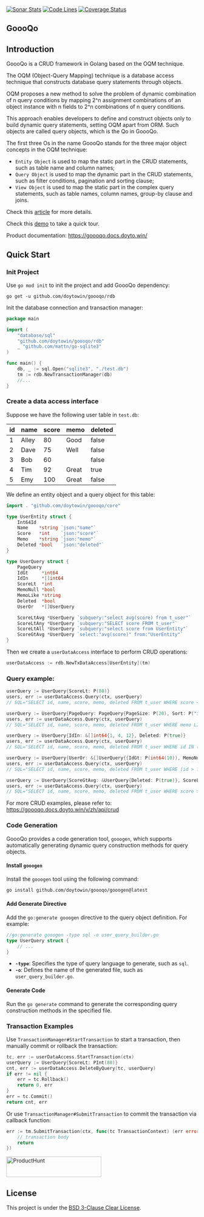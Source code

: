 [![Sonar Stats](https://sonarcloud.io/api/project_badges/measure?project=win.doyto.goooqo&metric=alert_status)](https://sonarcloud.io/dashboard?id=win.doyto.goooqo)
[![Code Lines](https://sonarcloud.io/api/project_badges/measure?project=win.doyto.goooqo&metric=ncloc)](https://sonarcloud.io/component_measures?id=win.doyto.goooqo&metric=ncloc)
[![Coverage Status](https://sonarcloud.io/api/project_badges/measure?project=win.doyto.goooqo&metric=coverage)](https://sonarcloud.io/component_measures?id=win.doyto.goooqo&metric=coverage)

GoooQo
---

## Introduction

GoooQo is a CRUD framework in Golang based on the OQM technique.

The OQM (Object-Query Mapping) technique is a database access technique that constructs database query statements through objects.

OQM proposes a new method to solve the problem of dynamic combination of n query conditions
by mapping 2^n assignment combinations of an object instance with n fields to 2^n combinations of n query conditions.

This approach enables developers to define and construct objects only to build dynamic query statements, 
setting OQM apart from ORM. Such objects are called query objects, which is the Qo in GoooQo.

The first three Os in the name GoooQo stands for the three major object concepts in the OQM technique:

- `Entity Object` is used to map the static part in the CRUD statements, such as table name and column names;
- `Query Object` is used to map the dynamic part in the CRUD statements, such as filter conditions, pagination and sorting clause;
- `View Object` is used to map the static part in the complex query statements, such as table names, column names, group-by clause and joins.

Check this [article](https://blog.doyto.win/post/introduction-to-goooqo-en/) for more details. 

Check this [demo](https://github.com/doytowin/goooqo-demo) to take a quick tour.

Product documentation: https://goooqo.docs.doyto.win/

## Quick Start

### Init Project

Use `go mod init` to init the project and add GoooQo dependency:

```
go get -u github.com/doytowin/goooqo/rdb
```

Init the database connection and transaction manager:

```go
package main

import (
	"database/sql"
	"github.com/doytowin/goooqo/rdb"
	_ "github.com/mattn/go-sqlite3"
)

func main() {
	db, _ := sql.Open("sqlite3", "./test.db")
	tm := rdb.NewTransactionManager(db)
	//...
}
```

### Create a data access interface

Suppose we have the following user table in `test.db`:

| id | name  | score | memo  | deleted |
|----|-------|-------|-------|---------|
| 1  | Alley | 80    | Good  | false   |
| 2  | Dave  | 75    | Well  | false   |
| 3  | Bob   | 60    |       | false   |
| 4  | Tim   | 92    | Great | true    |
| 5  | Emy   | 100   | Great | false   |

We define an entity object and a query object for this table:

```go
import . "github.com/doytowin/goooqo/core"

type UserEntity struct {
	Int64Id
	Name    *string `json:"name"`
	Score   *int    `json:"score"`
	Memo    *string `json:"memo"`
	Deleted *bool   `json:"deleted"`
}

type UserQuery struct {
	PageQuery
	IdGt     *int64
	IdIn     *[]int64
	ScoreLt  *int
	MemoNull *bool
	MemoLike *string
	Deleted  *bool
	UserOr   *[]UserQuery

	ScoreLtAvg *UserQuery `subquery:"select avg(score) from t_user"`
	ScoreLtAny *UserQuery `subquery:"SELECT score FROM t_user"`
	ScoreLtAll *UserQuery `subquery:"select score from UserEntity"`
	ScoreGtAvg *UserQuery `select:"avg(score)" from:"UserEntity"`
}
```

Then we create a `userDataAccess` interface to perform CRUD operations:

```go
userDataAccess := rdb.NewTxDataAccess[UserEntity](tm)
```

### Query example: 

```go
userQuery := UserQuery{ScoreLt: P(80)}
users, err := userDataAccess.Query(ctx, userQuery)
// SQL="SELECT id, name, score, memo, deleted FROM t_user WHERE score < ?" args="[80]"

userQuery := UserQuery{PageQuery: PageQuery{PageSize: P(20), Sort: P("id,desc;score")}, MemoLike: P("Great")}
users, err := userDataAccess.Query(ctx, userQuery)
// SQL="SELECT id, name, score, memo, deleted FROM t_user WHERE memo LIKE ? ORDER BY id DESC, score LIMIT 20 OFFSET 0" args="[Great]"

userQuery := UserQuery{IdIn: &[]int64{1, 4, 12}, Deleted: P(true)}
users, err := userDataAccess.Query(ctx, userQuery)
// SQL="SELECT id, name, score, memo, deleted FROM t_user WHERE id IN (?, ?, ?) AND deleted = ?" args="[1 4 12 true]"

userQuery := UserQuery{UserOr: &[]UserQuery{{IdGt: P(int64(10)), MemoNull: P(true)}, {ScoreLt: P(80), MemoLike: P("Good")}}}
users, err := userDataAccess.Query(ctx, userQuery)
// SQL="SELECT id, name, score, memo, deleted FROM t_user WHERE (id > ? AND memo IS NULL OR score < ? AND memo LIKE ?)" args="[10 80 Good]"

userQuery := UserQuery{ScoreGtAvg: &UserQuery{Deleted: P(true)}, ScoreLtAny: &UserQuery{}}
users, err := userDataAccess.Query(ctx, userQuery)
// SQL="SELECT id, name, score, memo, deleted FROM t_user WHERE score > (SELECT avg(score) FROM t_user WHERE deleted = ?) AND score < ANY(SELECT score FROM t_user)" args="[true]"
```

For more CRUD examples, please refer to: https://goooqo.docs.doyto.win/v/zh/api/crud

### Code Generation

GoooQo provides a code generation tool, `gooogen`, which supports automatically generating dynamic query construction methods for query objects.

#### Install `gooogen`

Install the `gooogen` tool using the following command:

```bash
go install github.com/doytowin/goooqo/gooogen@latest
```

#### Add Generate Directive

Add the `go:generate gooogen` directive to the query object definition. For example:

```go
//go:generate gooogen -type sql -o user_query_builder.go
type UserQuery struct {
    // ...
}
```

- **`-type`**: Specifies the type of query language to generate, such as `sql`.
- **`-o`**: Defines the name of the generated file, such as `user_query_builder.go`.

#### Generate Code

Run the `go generate` command to generate the corresponding query construction methods in the specified file.

### Transaction Examples

Use `TransactionManager#StartTransaction` to start a transaction, then manually commit or rollback the transaction:
```go
tc, err := userDataAccess.StartTransaction(ctx)
userQuery := UserQuery{ScoreLt: PInt(80)}
cnt, err := userDataAccess.DeleteByQuery(tc, userQuery)
if err != nil {
	err = tc.Rollback()
	return 0, err
}
err = tc.Commit()
return cnt, err
```

Or use `TransactionManager#SubmitTransaction` to commit the transaction via callback function:
```go
err := tm.SubmitTransaction(ctx, func(tc TransactionContext) (err error) {
	// transaction body
	return
})
```

<a href="https://www.producthunt.com/posts/goooqo?embed=true&utm_source=badge-featured&utm_medium=badge&utm_souce=badge-goooqo" target="_blank"><img src="https://api.producthunt.com/widgets/embed-image/v1/featured.svg?post_id=516822&theme=light" alt="ProductHunt" style="width: 250px; height: 54px;" width="250" height="54"/></a>

License
---
This project is under the [BSD 3-Clause Clear License](https://spdx.org/licenses/BSD-3-Clause-Clear).
